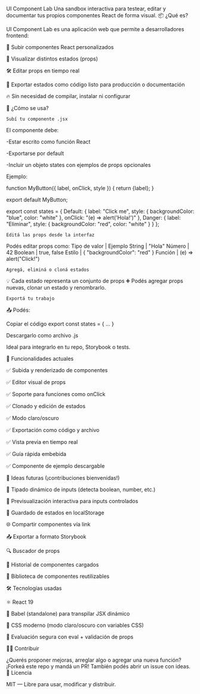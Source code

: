 UI Component Lab Una sandbox interactiva para testear, editar y documentar tus propios componentes React de forma visual. 📦 ¿Qué es?

UI Component Lab es una aplicación web que permite a desarrolladores frontend:

📁 Subir componentes React personalizados

👀 Visualizar distintos estados (props)

🛠 Editar props en tiempo real

💾 Exportar estados como código listo para producción o documentación

🔥 Sin necesidad de compilar, instalar ni configurar

🚀 ¿Cómo se usa?

    Subí tu componente .jsx

El componente debe:

-Estar escrito como función React

-Exportarse por default

-Incluir un objeto states con ejemplos de props opcionales

Ejemplo:

function MyButton({ label, onClick, style }) { return {label}; }

export default MyButton;

export const states = { Default: { label: "Click me", style: { backgroundColor: "blue", color: "white" }, onClick: "(e) => alert('Hola!')" }, Danger: { label: "Eliminar", style: { backgroundColor: "red", color: "white" } } };

    Editá las props desde la interfaz

Podés editar props como: Tipo de valor | Ejemplo String | "Hola" Número | 42 Boolean | true, false Estilo | { "backgroundColor": "red" } Función | (e) => alert("Click!")

    Agregá, eliminá o cloná estados

💡 Cada estado representa un conjunto de props ➕ Podés agregar props nuevas, clonar un estado y renombrarlo.

    Exportá tu trabajo

📤 Podés:

Copiar el código export const states = { ... }

Descargarlo como archivo .js

Ideal para integrarlo en tu repo, Storybook o tests.

🧠 Funcionalidades actuales

✅ Subida y renderizado de componentes

✅ Editor visual de props

✅ Soporte para funciones como onClick

✅ Clonado y edición de estados

✅ Modo claro/oscuro

✅ Exportación como código y archivo

✅ Vista previa en tiempo real

✅ Guía rápida embebida

✅ Componente de ejemplo descargable

🔮 Ideas futuras (¡contribuciones bienvenidas!)

🎯 Tipado dinámico de inputs (detecta boolean, number, etc.)

🧪 Previsualización interactiva para inputs controlados

💾 Guardado de estados en localStorage

🌐 Compartir componentes vía link

📤 Exportar a formato Storybook

🔍 Buscador de props

📂 Historial de componentes cargados

🧱 Biblioteca de componentes reutilizables

🛠 Tecnologías usadas

⚛️ React 19

🧠 Babel (standalone) para transpilar JSX dinámico

🎨 CSS moderno (modo claro/oscuro con variables CSS)

🧪 Evaluación segura con eval + validación de props

👨‍💻 Contribuir

¿Querés proponer mejoras, arreglar algo o agregar una nueva función? ¡Forkeá este repo y mandá un PR! También podés abrir un issue con ideas. 📄 Licencia

MIT — Libre para usar, modificar y distribuir.
